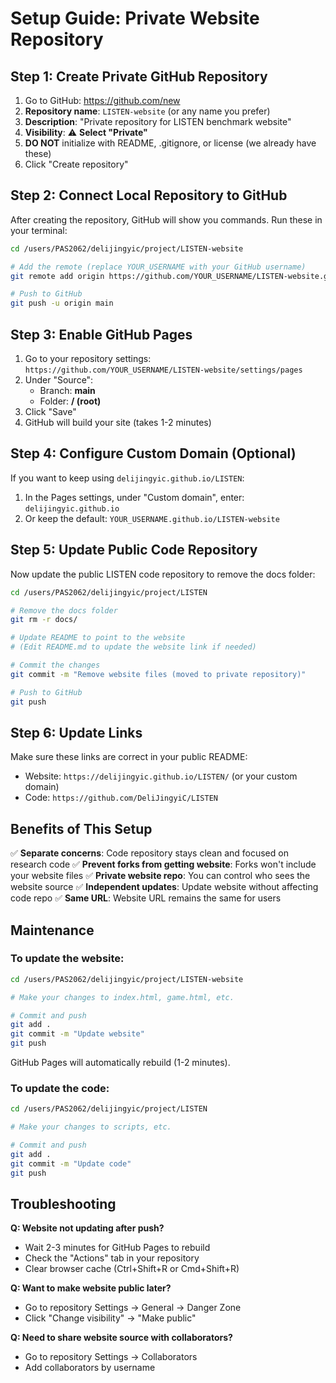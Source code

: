 # Setup Guide: Private Website Repository

## Step 1: Create Private GitHub Repository

1. Go to GitHub: https://github.com/new
2. **Repository name**: `LISTEN-website` (or any name you prefer)
3. **Description**: "Private repository for LISTEN benchmark website"
4. **Visibility**: ⚠️ **Select "Private"**
5. **DO NOT** initialize with README, .gitignore, or license (we already have these)
6. Click "Create repository"

## Step 2: Connect Local Repository to GitHub

After creating the repository, GitHub will show you commands. Run these in your terminal:

```bash
cd /users/PAS2062/delijingyic/project/LISTEN-website

# Add the remote (replace YOUR_USERNAME with your GitHub username)
git remote add origin https://github.com/YOUR_USERNAME/LISTEN-website.git

# Push to GitHub
git push -u origin main
```

## Step 3: Enable GitHub Pages

1. Go to your repository settings: `https://github.com/YOUR_USERNAME/LISTEN-website/settings/pages`
2. Under "Source":
   - Branch: **main**
   - Folder: **/ (root)**
3. Click "Save"
4. GitHub will build your site (takes 1-2 minutes)

## Step 4: Configure Custom Domain (Optional)

If you want to keep using `delijingyic.github.io/LISTEN`:

1. In the Pages settings, under "Custom domain", enter: `delijingyic.github.io`
2. Or keep the default: `YOUR_USERNAME.github.io/LISTEN-website`

## Step 5: Update Public Code Repository

Now update the public LISTEN code repository to remove the docs folder:

```bash
cd /users/PAS2062/delijingyic/project/LISTEN

# Remove the docs folder
git rm -r docs/

# Update README to point to the website
# (Edit README.md to update the website link if needed)

# Commit the changes
git commit -m "Remove website files (moved to private repository)"

# Push to GitHub
git push
```

## Step 6: Update Links

Make sure these links are correct in your public README:

- Website: `https://delijingyic.github.io/LISTEN/` (or your custom domain)
- Code: `https://github.com/DeliJingyiC/LISTEN`

## Benefits of This Setup

✅ **Separate concerns**: Code repository stays clean and focused on research code
✅ **Prevent forks from getting website**: Forks won't include your website files
✅ **Private website repo**: You can control who sees the website source
✅ **Independent updates**: Update website without affecting code repo
✅ **Same URL**: Website URL remains the same for users

## Maintenance

### To update the website:

```bash
cd /users/PAS2062/delijingyic/project/LISTEN-website

# Make your changes to index.html, game.html, etc.

# Commit and push
git add .
git commit -m "Update website"
git push
```

GitHub Pages will automatically rebuild (1-2 minutes).

### To update the code:

```bash
cd /users/PAS2062/delijingyic/project/LISTEN

# Make your changes to scripts, etc.

# Commit and push
git add .
git commit -m "Update code"
git push
```

## Troubleshooting

**Q: Website not updating after push?**
- Wait 2-3 minutes for GitHub Pages to rebuild
- Check the "Actions" tab in your repository
- Clear browser cache (Ctrl+Shift+R or Cmd+Shift+R)

**Q: Want to make website public later?**
- Go to repository Settings → General → Danger Zone
- Click "Change visibility" → "Make public"

**Q: Need to share website source with collaborators?**
- Go to repository Settings → Collaborators
- Add collaborators by username

